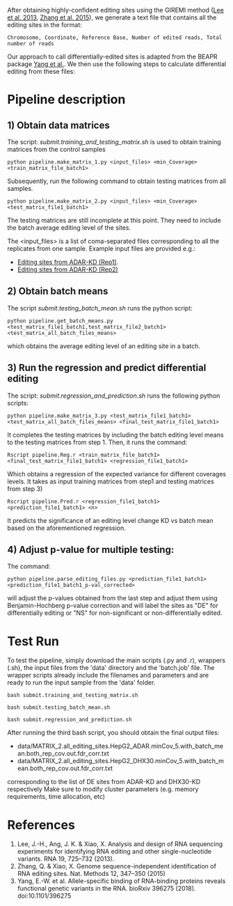 After obtaining highly-confident editing sites using the GIREMI method ([Lee et al. 2013](https://rnajournal.cshlp.org/content/19/6/725.long), [Zhang et al. 2015](https://www.nature.com/articles/nmeth.3314)), we generate a text file that contains all the editing sites in the format:
```
Chromosome, Coordinate, Reference Base, Number of edited reads, Total number of reads
```
Our approach to call differentially-edited sites is adapted from the BEAPR package [Yang et al.](https://www.nature.com/articles/s41467-019-09292-w).
We then use the following steps to calculate differential editing from these files:


# Pipeline description
## 1) Obtain data matrices
The script: *submit.training_and_testing_matrix.sh* is used to obtain training matrices from the control samples
```
python pipeline.make_matrix_1.py <input_files> <min_Coverage> <train_matrix_file_batch1>
```
Subsequently, run the following command to obtain testing matrices from all samples. 
```
python pipeline.make_matrix_2.py <input_files> <min_Coverage> <test_matrix_file1_batch1>
```
The testing matrices are still incomplete at this point. They need to include the batch average editing level of the sites.
        
The <input_files> is a list of coma-separated files corresponding to all the replicates from one sample. Example input files are provided e.g.:
- [Editing sites from ADAR-KD (Rep1)](./data/editing_sites.ADAR_Rep1.txt).
- [Editing sites from ADAR-KD (Rep2)](./data/editing_sites.ADAR_Rep2.txt)
    

## 2) Obtain batch means
The script *submit.testing_batch_mean.sh* runs the python script: 
```
python pipeline.get_batch_means.py <test_matrix_file1_batch1,test_matrix_file2_batch1> <test_matrix_all_batch_files_means>
```
which obtains the average editing level of an editing site in a batch. 
    
    
## 3) Run the regression and predict differential editing

The script: *submit.regression_and_prediction.sh* runs the following python scripts:
```
python pipeline.make_matrix_3.py <test_matrix_file1_batch1> <test_matrix_all_batch_files_means> <final_test_matrix_file1_batch1>
```
It completes the testing matrices by including the batch editing level means to the testing matrices from step 1.
Then, it runs the command:
```    
Rscript pipeline.Reg.r <train_matrix_file_batch1> <final_test_matrix_file1_batch1> <regression_file1_batch1>
````
Which obtains a regression of the expected variance for different coverages levels.
It takes as input training matrices from step1 and testing matrices from step 3)
```    
Rscript pipeline.Pred.r <regression_file1_batch1> <prediction_file1_batch1> <n>
```
It predicts the significance of an editing level change KD vs batch mean based on the aforementioned regression. 
    

## 4) Adjust p-value for multiple testing:
    
The command:
```
python pipeline.parse_editing_files.py <prediction_file1_batch1> <prediction_file1_batch1_p-val_corrected>
```
will adjust the p-values obtained from the last step and adjust them using Benjamin-Hochberg p-value correction and will label the sites as "DE" for differentially editing or "NS" for non-significant or non-differentially edited.


# Test Run
To test the pipeline, simply download the main scripts (.py and .r), wrappers (.sh), the input files from the 'data' directory and the 'batch.job' file. 
The wrapper scripts already include the filenames and parameters and are ready to run the input sample from the 'data' folder. 
```
bash submit.training_and_testing_matrix.sh  

bash submit.testing_batch_mean.sh

bash submit.regression_and_prediction.sh
```
After running the third bash script, you should obtain the final output files:

- data/MATRIX_2.all_editing_sites.HepG2_ADAR.minCov_5.with_batch_mean.both_rep_cov.out.fdr_corr.txt
- data/MATRIX_2.all_editing_sites.HepG2_DHX30.minCov_5.with_batch_mean.both_rep_cov.out.fdr_corr.txt

corresponding to the list of DE sites from ADAR-KD and DHX30-KD respectively
Make sure to modify cluster parameters (e.g. memory requirements, time allocation, etc)


# References
1. Lee, J.-H., Ang, J. K. & Xiao, X. Analysis and design of RNA sequencing experiments for identifying RNA editing and other single-nucleotide variants. RNA 19, 725–732 (2013).
2. Zhang, Q. & Xiao, X. Genome sequence-independent identification of RNA editing sites. Nat. Methods 12, 347–350 (2015)
3. Yang, E.-W. et al. Allele-specific binding of RNA-binding proteins reveals functional genetic variants in the RNA. bioRxiv 396275 (2018). doi:10.1101/396275
